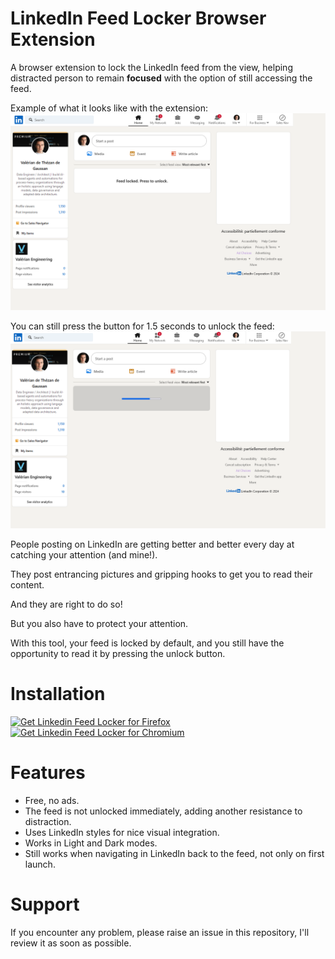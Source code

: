# LinkedIn Feed Locker Browser Extension
A browser extension to lock the LinkedIn feed from the view, helping distracted person to remain **focused** with the option of still accessing the feed.

Example of what it looks like with the extension:
![The feed is locked and a button appears on top to unlock it](/docs/locked.png "The feed is locked and a button appears on top to unlock it")

You can still press the button for 1.5 seconds to unlock the feed:
![A progress bar appears on click](/docs/unlocking.png "A progress bar appears on click")

People posting on LinkedIn are getting better and better every day at catching your attention (and mine!). 

They post entrancing pictures and gripping hooks to get you to read their content. 

And they are right to do so!

But you also have to protect your attention.

With this tool, your feed is locked by default, and you still have the opportunity to read it by pressing the unlock button.


# Installation
<a href="https://addons.mozilla.org/en-US/firefox/addon/linkedin-feed-locker/"><img src="https://user-images.githubusercontent.com/585534/107280546-7b9b2a00-6a26-11eb-8f9f-f95932f4bfec.png" alt="Get Linkedin Feed Locker for Firefox"></a>
<a href="https://chromewebstore.google.com/detail/linkedin-feed-locker/ekbageagichmpplpgnbonflcdhpaoall"><img src="https://user-images.githubusercontent.com/585534/107280622-91a8ea80-6a26-11eb-8d07-77c548b28665.png" alt="Get Linkedin Feed Locker for Chromium"></a>


# Features
- Free, no ads.
- The feed is not unlocked immediately, adding another resistance to distraction.
- Uses LinkedIn styles for nice visual integration.
- Works in Light and Dark modes.
- Still works when navigating in LinkedIn back to the feed, not only on first launch.

# Support
If you encounter any problem, please raise an issue in this repository, I'll review it as soon as possible.

